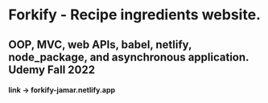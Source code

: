 # Forkify - Recipe ingredients website.
## OOP, MVC, web APIs, babel, netlify, node_package, and asynchronous application. Udemy Fall 2022

#### link -> forkify-jamar.netlify.app

